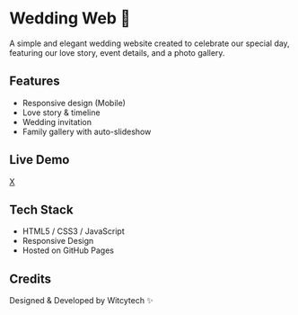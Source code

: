 # Wedding Web 💍

A simple and elegant wedding website created to celebrate our special day, featuring our love story, event details, and a photo gallery.

## Features
- Responsive design (Mobile)
- Love story & timeline
- Wedding invitation
- Family gallery with auto-slideshow

## Live Demo
[X](X)

## Tech Stack
- HTML5 / CSS3 / JavaScript
- Responsive Design
- Hosted on GitHub Pages

## Credits
Designed & Developed by Witcytech ✨
